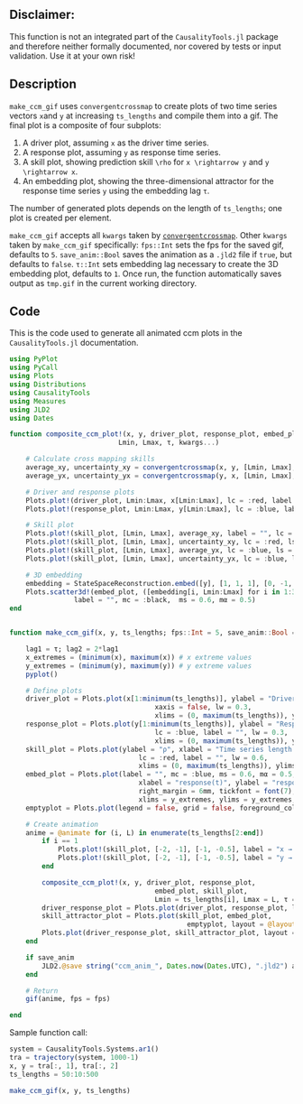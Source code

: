 ## Disclaimer:
This function is not an integrated part of the `CausalityTools.jl` package
and therefore neither formally documented, nor covered by tests or input validation.
Use it at your own risk!

## Description

`make_ccm_gif` uses `convergentcrossmap` to create plots of two time series vectors `x`and `y` at increasing `ts_lengths` and compile them into a gif. The final plot is a composite of four subplots:

1. A driver plot, assuming `x` as the driver time series.
2. A response plot, assuming `y` as response time series.
3. A skill plot, showing prediction skill ``\rho`` for ``x \rightarrow y`` and ``y \rightarrow x``.
4. An embedding plot, showing the three-dimensional attractor for the response time series `y` using the embedding lag `τ`.

The number of generated plots depends on the length of `ts_lengths`; one plot is created per element.

`make_ccm_gif` accepts all `kwargs` taken by [`convergentcrossmap`](../crossmappings/crossmappings.md). Other `kwargs` taken by `make_ccm_gif` specifically:
`fps::Int` sets the fps for the saved gif, defaults to `5`. `save_anim::Bool` saves the animation as a
`.jld2` file if `true`, but defaults to `false`. `τ::Int` sets embedding lag necessary to create
the 3D embedding plot, defaults to `1`. Once run, the function automatically saves output as `tmp.gif` in the
current working directory.

## Code

This is the code used to generate all animated ccm plots in the `CausalityTools.jl` documentation.

```julia
using PyPlot
using PyCall
using Plots
using Distributions
using CausalityTools
using Measures
using JLD2
using Dates

function composite_ccm_plot!(x, y, driver_plot, response_plot, embed_plot, skill_plot;
                           Lmin, Lmax, τ, kwargs...)

    # Calculate cross mapping skills
    average_xy, uncertainty_xy = convergentcrossmap(x, y, [Lmin, Lmax], dim = 3, τ = τ, kwargs...)
    average_yx, uncertainty_yx = convergentcrossmap(y, x, [Lmin, Lmax], dim = 3, τ = τ, kwargs...)

    # Driver and response plots
    Plots.plot!(driver_plot, Lmin:Lmax, x[Lmin:Lmax], lc = :red, label = "", lw = 0.3)
    Plots.plot!(response_plot, Lmin:Lmax, y[Lmin:Lmax], lc = :blue, label = "", lw = 0.3)

    # Skill plot
    Plots.plot!(skill_plot, [Lmin, Lmax], average_xy, label = "", lc = :red, lw = 0.6, ls = :solid)
    Plots.plot!(skill_plot, [Lmin, Lmax], uncertainty_xy, lc = :red, ls = :dash, label = "", lw = 0.6)
    Plots.plot!(skill_plot, [Lmin, Lmax], average_yx, lc = :blue, ls = :solid, label = "", lw = 0.6)
    Plots.plot!(skill_plot, [Lmin, Lmax], uncertainty_yx, lc = :blue, ls = :dash, label = "", lw = 0.6)

    # 3D embedding
    embedding = StateSpaceReconstruction.embed([y], [1, 1, 1], [0, -1, -2]).points
    Plots.scatter3d!(embed_plot, ([embedding[i, Lmin:Lmax] for i in 1:3]...,),
                label = "", mc = :black,  ms = 0.6, mα = 0.5)
end


function make_ccm_gif(x, y, ts_lengths; fps::Int = 5, save_anim::Bool = false, τ::Int = 1, kwargs...)

    lag1 = τ; lag2 = 2*lag1
    x_extremes = (minimum(x), maximum(x)) # x extreme values
    y_extremes = (minimum(y), maximum(y)) # y extreme values
    pyplot()

    # Define plots
    driver_plot = Plots.plot(x[1:minimum(ts_lengths)], ylabel = "Driver", lc = :red, label = "",
                                    xaxis = false, lw = 0.3,
                                    xlims = (0, maximum(ts_lengths)), ylims = x_extremes)
    response_plot = Plots.plot(y[1:minimum(ts_lengths)], ylabel = "Response", xlabel = "Time series length (L)",
                                    lc = :blue, label = "", lw = 0.3,
                                    xlims = (0, maximum(ts_lengths)), ylims = y_extremes)
    skill_plot = Plots.plot(ylabel = "ρ", xlabel = "Time series length (L)",
                                lc = :red, label = "", lw = 0.6,
                                xlims = (0, maximum(ts_lengths)), ylims = (0, 1))
    embed_plot = Plots.plot(label = "", mc = :blue, ms = 0.6, mα = 0.5,
                                xlabel = "response(t)", ylabel = "response(t-$lag1)", zlabel = "response(t-$lag2)",
                                right_margin = 6mm, tickfont = font(7),
                                xlims = y_extremes, ylims = y_extremes, zlims = y_extremes)
    emptyplot = Plots.plot(legend = false, grid = false, foreground_color_subplot = :white, mα = 0)

    # Create animation
    anime = @animate for (i, L) in enumerate(ts_lengths[2:end])
        if i == 1
            Plots.plot!(skill_plot, [-2, -1], [-1, -0.5], label = "x → y", lc = :red, lw = 0.6, ls = :solid)
            Plots.plot!(skill_plot, [-2, -1], [-1, -0.5], label = "y → x", lc = :blue, lw = 0.6, ls = :solid)
        end

        composite_ccm_plot!(x, y, driver_plot, response_plot,
                                    embed_plot, skill_plot,
                                    Lmin = ts_lengths[i], Lmax = L, τ = τ; kwargs...)
        driver_response_plot = Plots.plot(driver_plot, response_plot, layout = (2, 1))
        skill_attractor_plot = Plots.plot(skill_plot, embed_plot,
                                            emptyplot, layout = @layout [a{0.47w} b{0.51w} d{0.02w}])
        Plots.plot(driver_response_plot, skill_attractor_plot, layout = (2, 1), guidefont = font(8))
    end

    if save_anim
        JLD2.@save string("ccm_anim_", Dates.now(Dates.UTC), ".jld2") anime
    end

    # Return
    gif(anime, fps = fps)

end
```

Sample function call:

```julia
system = CausalityTools.Systems.ar1()
tra = trajectory(system, 1000-1)
x, y = tra[:, 1], tra[:, 2]
ts_lengths = 50:10:500

make_ccm_gif(x, y, ts_lengths)
```
